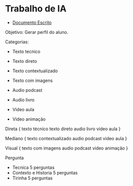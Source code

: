 # Trabalho de IA

- [Documento Escrito](https://docs.google.com/document/d/12bAPfYI_4cSh6Y3AWxf5jqFf4pqxHUPLNqC2KIUph-s/edit?usp=sharing)


Objetivo: Gerar perfil do aluno.

Categorias:

- Texto tecnico
- Texto direto
- Texto contextualizado
- Texto com imagens

- Audio podcast
- Audio livro

- Video aula
- Video animação

 Direta {
  texto técnico
  texto direto
  audio livro
  video aula
} 

 Mediano {
  texto contextualizado
  audio podcast
  video aula
}

 Visual {
  texto com imagens
  audio podcast
  video animação
}

Pergunta 
- Tecnica 5 perguntas
- Contexto e Historia 5 perguntas
- Tirinha 5 perguntas


